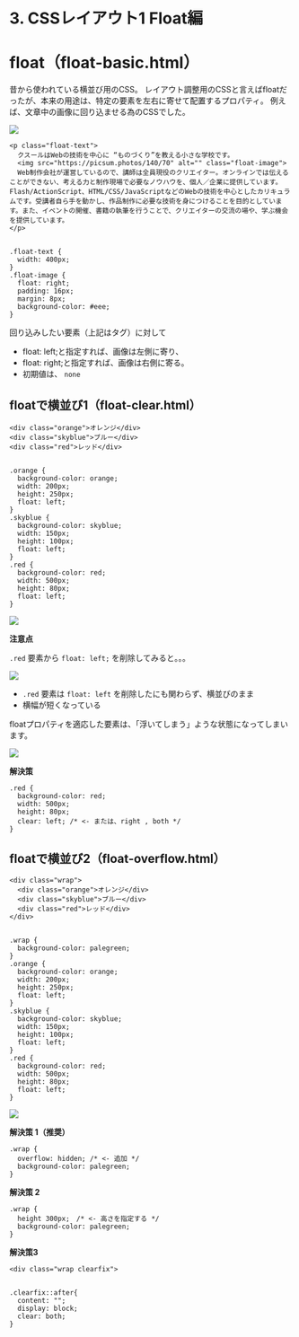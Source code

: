 # 3. CSSレイアウト1 Float編


# float（float-basic.html）

昔から使われている横並び用のCSS。
レイアウト調整用のCSSと言えばfloatだったが、本来の用途は、特定の要素を左右に寄せて配置するプロパティ。
例えば、文章中の画像に回り込ませる為のCSSでした。


![](https://d2mxuefqeaa7sj.cloudfront.net/s_7DF33F8944F50DBBBCAFB844350AD0F55F2410F15DD00441E5D5AD6381F014B7_1522033854828_image.png)



    <p class="float-text">
      クスールはWebの技術を中心に “ものづくり”を教える小さな学校です。
      <img src="https://picsum.photos/140/70" alt="" class="float-image">
      Web制作会社が運営しているので、講師は全員現役のクリエイター。オンラインでは伝えることができない、考える力と制作現場で必要なノウハウを、個人／企業に提供しています。Flash/ActionScript、HTML/CSS/JavaScriptなどのWebの技術を中心としたカリキュラムです。受講者自ら手を動かし、作品制作に必要な技術を身につけることを目的としています。また、イベントの開催、書籍の執筆を行うことで、クリエイターの交流の場や、学ぶ機会を提供しています。
    </p>


    .float-text {
      width: 400px;
    }
    .float-image {
      float: right;
      padding: 16px;
      margin: 8px;
      background-color: #eee;
    }


回り込みしたい要素（上記は<img>タグ）に対して

- float: left;と指定すれば、画像は左側に寄り、
- float: right;と指定すれば、画像は右側に寄る。
- 初期値は、 `none` 



## floatで横並び1（float-clear.html）


    <div class="orange">オレンジ</div>
    <div class="skyblue">ブルー</div>
    <div class="red">レッド</div>


    .orange {
      background-color: orange;
      width: 200px;
      height: 250px;
      float: left;
    }
    .skyblue {
      background-color: skyblue;
      width: 150px;
      height: 100px;
      float: left;
    }
    .red {
      background-color: red;
      width: 500px;
      height: 80px;
      float: left;
    }


![](https://d2mxuefqeaa7sj.cloudfront.net/s_7DF33F8944F50DBBBCAFB844350AD0F55F2410F15DD00441E5D5AD6381F014B7_1522035741946_image.png)


**注意点**

 `.red`  要素から  `float: left;`  を削除してみると。。。


![](https://d2mxuefqeaa7sj.cloudfront.net/s_7DF33F8944F50DBBBCAFB844350AD0F55F2410F15DD00441E5D5AD6381F014B7_1522036377319_image.png)



-  `.red`  要素は  `float: left`  を削除したにも関わらず、横並びのまま
- 横幅が短くなっている

floatプロパティを適応した要素は、「浮いてしまう」ような状態になってしまいます。




![](https://d2mxuefqeaa7sj.cloudfront.net/s_CC1F790C680E94AE4D7E9778AAA44D521592E7AC2AC6A52752CCFB8ED2A216CE_1522892722724_1.png)




**解決策**


    .red {
      background-color: red;
      width: 500px;
      height: 80px;
      clear: left; /* <- または、right , both */
    }





## floatで横並び2（float-overflow.html）


    <div class="wrap">
      <div class="orange">オレンジ</div>
      <div class="skyblue">ブルー</div>
      <div class="red">レッド</div>
    </div>


    .wrap {
      background-color: palegreen;
    }
    .orange {
      background-color: orange;
      width: 200px;
      height: 250px;
      float: left;
    }
    .skyblue {
      background-color: skyblue;
      width: 150px;
      height: 100px;
      float: left;
    }
    .red {
      background-color: red;
      width: 500px;
      height: 80px;
      float: left;
    }





![](https://d2mxuefqeaa7sj.cloudfront.net/s_7DF33F8944F50DBBBCAFB844350AD0F55F2410F15DD00441E5D5AD6381F014B7_1522042437450_2.png)



**解決策 1（推奨）**

    .wrap {
      overflow: hidden; /* <- 追加 */
      background-color: palegreen;
    }


**解決策 2**

    .wrap {
      height 300px;　/* <- 高さを指定する */
      background-color: palegreen;
    }

**解決策3**

    <div class="wrap clearfix">


    .clearfix::after{
      content: "";
      display: block;
      clear: both;
    }



